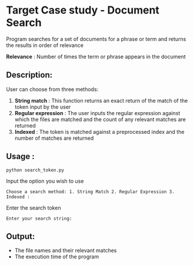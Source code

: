 # Target Case study - Document Search


Program searches for a set of documents for a phrase or term and returns the results in order of relevance

**Relevance** : Number of times the term or phrase appears in the document

## Description:

User can choose from three methods:
1. **String match** : This function returns an exact return of the match of the token input by the user
2. **Regular expression** : The user inputs the regular expression against which the files are matched and the count of any relevant matches are returned
3. **Indexed** : The token is matched against a preprocessed index and the number of matches are returned

## Usage : 

```
python search_token.py
```
Input the option you wish to use
```
Choose a search method: 1. String Match 2. Regular Expression 3. Indexed : 
```

Enter the search token
```
Enter your search string:
```

## Output:
- The file names and their relevant matches
- The execution time of the program

